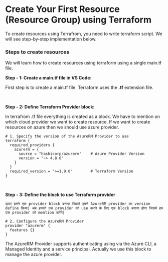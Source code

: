 # Create Your First Resource (Resource Group) using Terraform

To create resources using Terrafrom, you need to write terraform script. We will see step-by-step implementation below.

### Steps to create resources

We will learn how to create resources using terraform using a single main.tf file.

**Step - 1: Create a main.tf file in VS Code:**

First step is to create a main.tf file. Terraform uses the **.tf** extension file.

<br>

**Step - 2: Define Terraform Provider block:**

In terrafrom .tf file everything is created as a block. We have to mention on which cloud provider we want to create resource. If we want to create resources on azure then we should use azure provider.

```
# 1. Specify the version of the AzureRM Provider to use
terraform {
  required_providers {
    azurerm = {
      source = "hashicorp/azurerm"    # Azure Provider Version
      version = "~> 4.8.0"
    }
  }
  required_version = ">=1.9.0"        # Terraform Version
}
```

<br>

**Step - 3: Define the block to use Terraform provider**

```ऊपर हमने एक provider block बनाया जिसमे हमने AzureRM provider का version define किया| अब हमको उस provider को use करने के लिए एक block बनाना होगा जिसमे हम उस provider को mention करेंगे|```

```
# 2. Configure the AzureRM Provider
provider "azurerm" {
  features {}
}
```

The AzureRM Provider supports authenticating using via the Azure CLI, a Managed Identity and a service principal. Actually we use this block to manage the azure provider.
